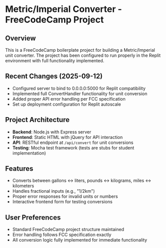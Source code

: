 # Metric/Imperial Converter - FreeCodeCamp Project

## Overview
This is a FreeCodeCamp boilerplate project for building a Metric/Imperial unit converter. The project has been configured to run properly in the Replit environment with full functionality implemented.

## Recent Changes (2025-09-12)
- Configured server to bind to 0.0.0.0:5000 for Replit compatibility
- Implemented full ConvertHandler functionality for unit conversion
- Added proper API error handling per FCC specification
- Set up deployment configuration for Replit autoscale

## Project Architecture
- **Backend**: Node.js with Express server
- **Frontend**: Static HTML with jQuery for API interaction
- **API**: RESTful endpoint at `/api/convert` for unit conversions
- **Testing**: Mocha test framework (tests are stubs for student implementation)

## Features
- Converts between gallons ↔ liters, pounds ↔ kilograms, miles ↔ kilometers
- Handles fractional inputs (e.g., "1/2km")
- Proper error responses for invalid units or numbers
- Interactive frontend form for testing conversions

## User Preferences
- Standard FreeCodeCamp project structure maintained
- Error handling follows FCC specification exactly
- All conversion logic fully implemented for immediate functionality